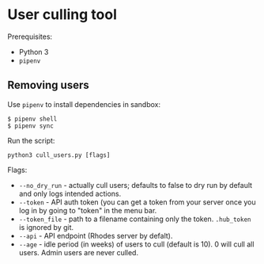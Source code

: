 # User culling tool

Prerequisites:
* Python 3
* `pipenv`

## Removing users

Use `pipenv` to install dependencies in sandbox:
```
$ pipenv shell
$ pipenv sync
```

Run the script:
```
python3 cull_users.py [flags]
```

Flags:
* `--no_dry_run` - actually cull users; defaults to false to dry run by default
  and only logs intended actions.
* `--token` - API auth token (you can get a token from your server once you log
  in by going to "token" in the menu bar.
* `--token_file` - path to a filename containing only the token. `.hub_token` is
  ignored by git.
* `--api` - API endpoint (Rhodes server by defalt).
* `--age` - idle period (in weeks) of users to cull (default is 10). 0 will cull
  all users. Admin users are never culled.
